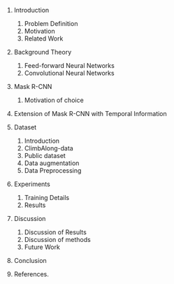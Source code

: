1. Introduction
    1. Problem Definition
    2. Motivation
    3. Related Work

2. Background Theory
    1. Feed-forward Neural Networks
    2. Convolutional Neural Networks

3. Mask R-CNN
    1. Motivation of choice

4. Extension of Mask R-CNN with Temporal Information

5. Dataset
    1. Introduction
    2. ClimbAlong-data
    3. Public dataset
    4. Data augmentation
    5. Data Preprocessing

6. Experiments
    1. Training Details
    2. Results

7. Discussion
    1. Discussion of Results
    2. Discussion of methods
    3. Future Work

8. Conclusion

9. References.